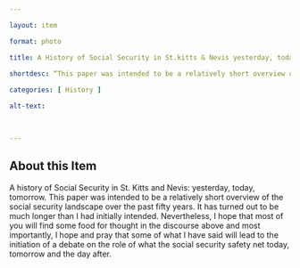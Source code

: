 ```yaml
--- 

layout: item 

format: photo 

title: A History of Social Security in St.kitts & Nevis yesterday, today, tomorrow

shortdesc: “This paper was intended to be a relatively short overview of the social security landscape over the past fifty years.”
 
categories: [ History ]

alt-text:  

 

--- 
```


## About this Item 

A history of Social Security in St. Kitts and Nevis: yesterday, today, tomorrow.  This paper was intended to be a relatively short overview of the social security landscape over the past fifty years. It has turned out to be much longer than I had initially intended. Nevertheless, I hope that most of you will find some food for thought in the discourse above and most importantly, I hope and pray that some of what I have said will lead to the initiation of a debate on the role of what the social security safety net today, tomorrow and the day after. 
